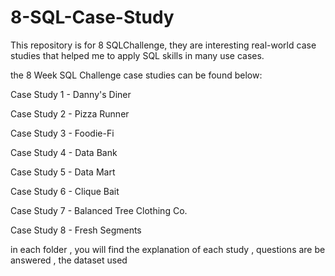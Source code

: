 # 8-SQL-Case-Study
This repository is for 8 SQLChallenge, they are interesting real-world case studies that helped me to apply SQL skills in many use cases.

the 8 Week SQL Challenge case studies can be found below:

Case Study 1 - Danny's Diner 

Case Study 2 - Pizza Runner

Case Study 3 - Foodie-Fi

Case Study 4 - Data Bank

Case Study 5 - Data Mart

Case Study 6 - Clique Bait

Case Study 7 - Balanced Tree Clothing Co.

Case Study 8 - Fresh Segments

in each folder , you will find the explanation of each study , questions are be answered , the dataset used
